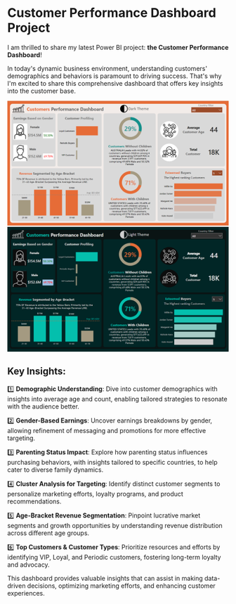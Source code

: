 # Customer Performance Dashboard Project

I am thrilled to share my latest Power BI project: **the Customer Performance Dashboard**!

In today's dynamic business environment, understanding customers' demographics and behaviors is paramount to driving success. That's why I'm excited to share this comprehensive dashboard that offers key insights into the customer base.

!["Customer Performance Dashboard"](https://github.com/JawadGigyani/Power-BI-Projects/blob/main/Customer%20Performance%20Project/Dashboard%20Screenshot-1.png)
!["Customer Performance Dashboard"](https://github.com/JawadGigyani/Power-BI-Projects/blob/main/Customer%20Performance%20Project/Dashboard%20Screenshot-2.png)

## Key Insights:

1️⃣ **Demographic Understanding**: Dive into customer demographics with insights into average age and count, enabling tailored strategies to resonate with the audience better.

2️⃣ **Gender-Based Earnings**: Uncover earnings breakdowns by gender, allowing refinement of messaging and promotions for more effective targeting.

3️⃣ **Parenting Status Impact**: Explore how parenting status influences purchasing behaviors, with insights tailored to specific countries, to help cater to diverse family dynamics.

4️⃣ **Cluster Analysis for Targeting**: Identify distinct customer segments to personalize marketing efforts, loyalty programs, and product recommendations.

5️⃣ **Age-Bracket Revenue Segmentation**: Pinpoint lucrative market segments and growth opportunities by understanding revenue distribution across different age groups.

6️⃣ **Top Customers & Customer Types**: Prioritize resources and efforts by identifying VIP, Loyal, and Periodic customers, fostering long-term loyalty and advocacy.

This dashboard provides valuable insights that can assist in making data-driven decisions, optimizing marketing efforts, and enhancing customer experiences.
